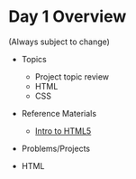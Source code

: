 # Day 1 Overview

(Always subject to change)

- Topics
  - Project topic review
  - HTML
  -  CSS
- Reference Materials
  - [Intro to HTML5](https://docs.google.com/presentation/d/1ptOpXuD7W1_nMZRx4hgeos-9x5cDF4hkx90GDHnQhMA/edit?usp=sharing)
  
- Problems/Projects
- HTML
